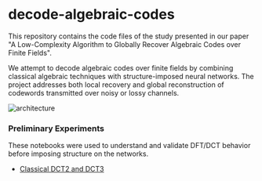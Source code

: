 # decode-algebraic-codes
This repository contains the code files of the study presented in our paper "A Low-Complexity Algorithm to Globally Recover Algebraic Codes over Finite Fields".

We attempt to decode algebraic codes over finite fields by combining classical algebraic techniques with structure-imposed neural networks. The project addresses both local recovery and global reconstruction of codewords transmitted over noisy or lossy channels.

![architecture](https://github.com/user-attachments/assets/ef7845c3-d084-496a-9f76-a1b893616a7a)

### Preliminary Experiments
These notebooks were used to understand and validate DFT/DCT behavior before imposing structure on the networks. 
- [Classical DCT2 and DCT3](https://github.com/oshani-jayawardane/decode-algebraic-codes/blob/main/1_Classical_DCT.ipynb)
